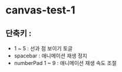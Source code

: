 # canvas-test-1
## 단축키 : 
* 1 ~ 5 : 선과 점 보이기 토글
* spacebar : 애니메이션 재생 정지
* numberPad 1 ~ 9 : 애니메이션 재생 속도 조절
